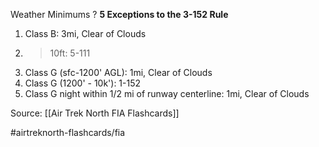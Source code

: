 Weather Minimums
?
**5 Exceptions to the 3-152 Rule**
1. Class B: 3mi, Clear of Clouds
2. >10ft: 5-111
3. Class G (sfc-1200' AGL): 1mi, Clear of Clouds
4. Class G (1200' - 10k'): 1-152
5. Class G night within 1/2 mi of runway centerline: 1mi, Clear of Clouds

Source: [[Air Trek North FIA Flashcards]]

#airtreknorth-flashcards/fia